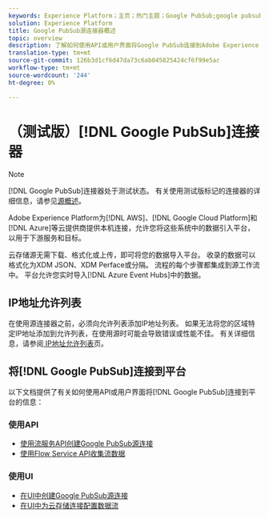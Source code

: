 ```yaml
---
keywords: Experience Platform；主页；热门主题；Google PubSub;google pubsub
solution: Experience Platform
title: Google PubSub源连接器概述
topic: overview
description: 了解如何使用API或用户界面将Google PubSub连接到Adobe Experience Platform。
translation-type: tm+mt
source-git-commit: 126b3d1cf6d47da73c6ab045825424cf6f99e5ac
workflow-type: tm+mt
source-wordcount: '244'
ht-degree: 0%

---
```



# （测试版）[!DNL Google PubSub]连接器

>[!NOTE]
>
>[!DNL Google PubSub]连接器处于测试状态。 有关使用测试版标记的连接器的详细信息，请参见[源概述](../../home.md#terms-and-conditions)。

Adobe Experience Platform为[!DNL AWS]、[!DNL Google Cloud Platform]和[!DNL Azure]等云提供商提供本机连接，允许您将这些系统中的数据引入平台，以用于下游服务和目标。

云存储源无需下载、格式化或上传，即可将您的数据导入平台。 收录的数据可以格式化为XDM JSON、XDM Perface或分隔。 流程的每个步骤都集成到源工作流中。 平台允许您实时导入[!DNL Azure Event Hubs]中的数据。

## IP地址允许列表

在使用源连接器之前，必须向允许列表添加IP地址列表。 如果无法将您的区域特定IP地址添加到允许列表，在使用源时可能会导致错误或性能不佳。 有关详细信息，请参阅[ IP地址允许列表](../../ip-address-allow-list.md)页。

## 将[!DNL Google PubSub]连接到平台

以下文档提供了有关如何使用API或用户界面将[!DNL Google PubSub]连接到平台的信息：

### 使用API

- [使用流服务API创建Google PubSub源连接](../../tutorials/api/create/cloud-storage/google-pubsub.md)
- [使用Flow Service API收集流数据](../../tutorials/api/collect/streaming.md)

### 使用UI

- [在UI中创建Google PubSub源连接](../../tutorials/ui/create/cloud-storage/google-pubsub.md)
- [在UI中为云存储连接配置数据流](../../tutorials/ui/dataflow/streaming/cloud-storage-streaming.md)